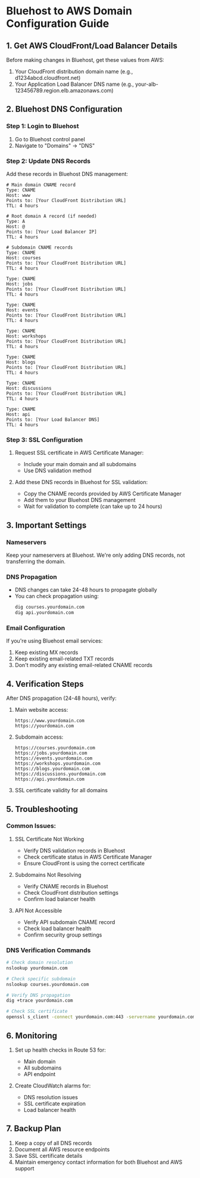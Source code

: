 # Bluehost to AWS Domain Configuration Guide

## 1. Get AWS CloudFront/Load Balancer Details

Before making changes in Bluehost, get these values from AWS:
1. Your CloudFront distribution domain name (e.g., d1234abcd.cloudfront.net)
2. Your Application Load Balancer DNS name (e.g., your-alb-123456789.region.elb.amazonaws.com)

## 2. Bluehost DNS Configuration

### Step 1: Login to Bluehost
1. Go to Bluehost control panel
2. Navigate to "Domains" → "DNS"

### Step 2: Update DNS Records
Add these records in Bluehost DNS management:

```
# Main domain CNAME record
Type: CNAME
Host: www
Points to: [Your CloudFront Distribution URL]
TTL: 4 hours

# Root domain A record (if needed)
Type: A
Host: @
Points to: [Your Load Balancer IP]
TTL: 4 hours

# Subdomain CNAME records
Type: CNAME
Host: courses
Points to: [Your CloudFront Distribution URL]
TTL: 4 hours

Type: CNAME
Host: jobs
Points to: [Your CloudFront Distribution URL]
TTL: 4 hours

Type: CNAME
Host: events
Points to: [Your CloudFront Distribution URL]
TTL: 4 hours

Type: CNAME
Host: workshops
Points to: [Your CloudFront Distribution URL]
TTL: 4 hours

Type: CNAME
Host: blogs
Points to: [Your CloudFront Distribution URL]
TTL: 4 hours

Type: CNAME
Host: discussions
Points to: [Your CloudFront Distribution URL]
TTL: 4 hours

Type: CNAME
Host: api
Points to: [Your Load Balancer DNS]
TTL: 4 hours
```

### Step 3: SSL Configuration
1. Request SSL certificate in AWS Certificate Manager:
   - Include your main domain and all subdomains
   - Use DNS validation method

2. Add these DNS records in Bluehost for SSL validation:
   - Copy the CNAME records provided by AWS Certificate Manager
   - Add them to your Bluehost DNS management
   - Wait for validation to complete (can take up to 24 hours)

## 3. Important Settings

### Nameservers
Keep your nameservers at Bluehost. We're only adding DNS records, not transferring the domain.

### DNS Propagation
- DNS changes can take 24-48 hours to propagate globally
- You can check propagation using:
  ```bash
  dig courses.yourdomain.com
  dig api.yourdomain.com
  ```

### Email Configuration
If you're using Bluehost email services:
1. Keep existing MX records
2. Keep existing email-related TXT records
3. Don't modify any existing email-related CNAME records

## 4. Verification Steps

After DNS propagation (24-48 hours), verify:

1. Main website access:
   ```
   https://www.yourdomain.com
   https://yourdomain.com
   ```

2. Subdomain access:
   ```
   https://courses.yourdomain.com
   https://jobs.yourdomain.com
   https://events.yourdomain.com
   https://workshops.yourdomain.com
   https://blogs.yourdomain.com
   https://discussions.yourdomain.com
   https://api.yourdomain.com
   ```

3. SSL certificate validity for all domains

## 5. Troubleshooting

### Common Issues:

1. SSL Certificate Not Working
   - Verify DNS validation records in Bluehost
   - Check certificate status in AWS Certificate Manager
   - Ensure CloudFront is using the correct certificate

2. Subdomains Not Resolving
   - Verify CNAME records in Bluehost
   - Check CloudFront distribution settings
   - Confirm load balancer health

3. API Not Accessible
   - Verify API subdomain CNAME record
   - Check load balancer health
   - Confirm security group settings

### DNS Verification Commands
```bash
# Check domain resolution
nslookup yourdomain.com

# Check specific subdomain
nslookup courses.yourdomain.com

# Verify DNS propagation
dig +trace yourdomain.com

# Check SSL certificate
openssl s_client -connect yourdomain.com:443 -servername yourdomain.com
```

## 6. Monitoring

1. Set up health checks in Route 53 for:
   - Main domain
   - All subdomains
   - API endpoint

2. Create CloudWatch alarms for:
   - DNS resolution issues
   - SSL certificate expiration
   - Load balancer health

## 7. Backup Plan

1. Keep a copy of all DNS records
2. Document all AWS resource endpoints
3. Save SSL certificate details
4. Maintain emergency contact information for both Bluehost and AWS support